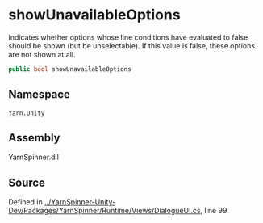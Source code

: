 # showUnavailableOptions

Indicates whether options whose line conditions have evaluated to false should be shown \(but be unselectable\). If this value is false, these options are not shown at all.

```csharp
public bool showUnavailableOptions
```

## Namespace

[`Yarn.Unity`](../)

## Assembly

YarnSpinner.dll

## Source

Defined in [../YarnSpinner-Unity-Dev/Packages/YarnSpinner/Runtime/Views/DialogueUI.cs](https://github.com/YarnSpinnerTool/YarnSpinner-Unity//blob/develop/Runtime/Views/DialogueUI.cs#L99), line 99.

